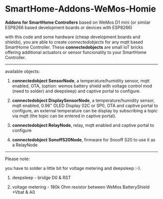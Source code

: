 # SmartHome-Addons-WeMos-Homie
**Addons for SmartHome Controllers** based on WeMos D1 mini (or similar ESP8266 based development boards or devices with ESP8266)

with this code and some hardware (cheap development boards and shields), you are able to create *connectedobjects* for any mqtt based SmartHome Controller. These __connectedobjects__ are small IoT bricks offering additional actuators or sensor funcionality to your SmartHome Controller.

----
available objects:

1. __connectedobject SensorNode__,
a temperature/humidity sensor, mqtt enabled, OTA, (option: wemos battery shield with voltage control mod (need to solder) and deepsleep) and captive portal to configure.

2. __connectedobject DisplaySensorNode__,
a temperature/humidity sensor, mqtt enabled, 0.96" OLED Display (I2C or SPI), OTA and captive portal to configure, an external temperature can be display by subscribing a topic via mqtt (the topic can be entered in captive portal). 

3. __connectedobject RelayNode__,
relay, mqtt enabled and captive portal to configure

4. __connectedobject SonoffS20Node__,
firmware for Snooff S20 to use it as a RelayNode
----

Please note:

you have to solder a little bit for voltage metering and deepsleep :-).

1. deepsleep - bridge D0 & RST

2. voltage metering - 180k Ohm resistor between WeMos BatteryShield +Vbat & A0

